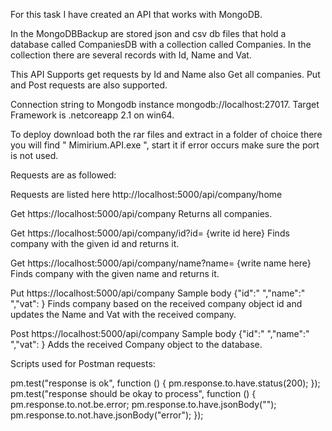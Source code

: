 For this task I have created an API that works with MongoDB.

In the MongoDBBackup are stored json and csv db files that hold a database called CompaniesDB with a collection called Companies. In the 
collection there are several records with Id, Name and Vat. 

This API Supports get requests by Id and Name also Get all companies. Put and Post requests are also supported.

Connection string to Mongodb instance mongodb://localhost:27017.
Target Framework is .netcoreapp 2.1 on win64.

To deploy download both the rar files and extract in a folder of choice there you will find " Mimirium.API.exe ", start it if error occurs make sure the port is not used.

Requests are as followed: 

Requests are listed here http://localhost:5000/api/company/home 

Get https://localhost:5000/api/company 
Returns all companies.

Get https://localhost:5000/api/company/id?id= {write id here}
Finds company with the given id and returns it.

Get https://localhost:5000/api/company/name?name= {write name here}
Finds company with the given name and returns it.

Put https://localhost:5000/api/company Sample body {"id":" ","name":" ","vat": }
Finds company based on the received company object id and updates the Name and Vat with the received company.

Post https://localhost:5000/api/company Sample body {"id":" ","name":" ","vat": }
Adds the received Company object to the database.

Scripts used for Postman requests:

pm.test("response is ok", function () {
    pm.response.to.have.status(200);
});
pm.test("response should be okay to process", function () { 
    pm.response.to.not.be.error; 
    pm.response.to.have.jsonBody(""); 
    pm.response.to.not.have.jsonBody("error"); 
});

